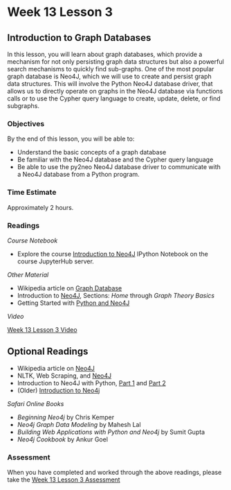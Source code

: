 # Week 13 Lesson 3 #
## Introduction to Graph Databases ##

In this lesson, you will learn about graph databases, which provide a mechanism for not only persisting graph data structures but also a powerful search mechanisms to quickly find sub-graphs. One of the most popular graph database is Neo4J, which we will use to create and persist graph data structures. This will involve the Python Neo4J database driver, that allows us to directly operate on graphs in the Neo4J database via functions calls or to use the Cypher query language to create, update, delete, or find subgraphs.

### Objectives ###

By the end of this lesson, you will be able to:

- Understand the basic concepts of a graph database
- Be familiar with the Neo4J database and the Cypher query language
- Be able to use the py2neo Neo4J database driver to communicate with a Neo4J database from a Python program.


### Time Estimate ###

Approximately 2 hours.

### Readings ####

_Course Notebook_

- Explore the course [Introduction to Neo4J][l3nb] IPython Notebook on the course JupyterHub server.

_Other Material_

- Wikipedia article on [Graph Database][wgdb]
- Introduction to [Neo4J][in], Sections: _Home_ through _Graph Theory Basics_
- Getting Started with [Python and Neo4J][sin]

_Video_

[Week 13 Lesson 3 Video][lv]

## Optional Readings ##

- Wikipedia article on [Neo4J][wn]
- NLTK, Web Scraping, and [Neo4J][an]
- Introduction to Neo4J with Python, [Part 1][p1pn] and [Part 2][p2pn]
- (Older) [Introduction to Neo4j][oin]

_Safari Online Books_

- _Beginning Neo4j_ by Chris Kemper
- _Neo4j Graph Data Modeling_ by Mahesh Lal
- _Building Web Applications with Python and Neo4j_ by Sumit Gupta
- _Neo4j Cookbook_ by Ankur Goel


### Assessment ###

When you have completed and worked through the above readings, please take the [Week 13 Lesson 3 Assessment][la]

[l3nb]: ../notebooks/intro2neo4j.ipynb

[la]: https://learn.illinois.edu/mod/quiz/
[lv]: https://mediaspace.illinois.edu/media/w13l3/1_olho7nmp

[wn]: https://en.wikipedia.org/wiki/Neo4j
[wgdb]: https://en.wikipedia.org/wiki/Graph_database

[in]: http://www.tutorialspoint.com/neo4j/neo4j_overview.htm

[oin]: http://highscalability.com/neo4j-graph-database-kicks-buttox

[an]: http://www.markhneedham.com/blog/2015/01/10/python-nltkneo4j-analysing-the-transcripts-of-how-i-met-your-mother/

[p1pn]: http://www.altviz.co/article/getting-started-with-neo4j-in-python
[p2pn]: http://www.altviz.co/article/getting-started-with-neo4j-part2

[sin]: https://www.safaribooksonline.com/blog/2013/07/23/using-neo4j-from-python/
